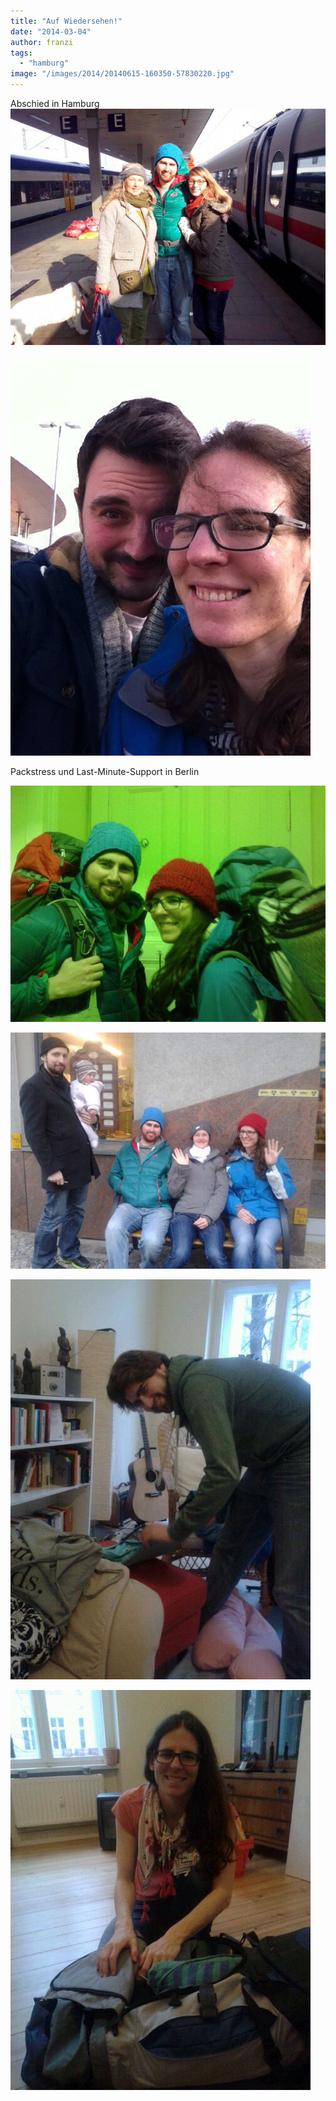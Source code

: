 ```yaml
---
title: "Auf Wiedersehen!"
date: "2014-03-04"
author: franzi
tags: 
  - "hamburg"
image: "/images/2014/20140615-160350-57830220.jpg"
---
```


Abschied in Hamburg ![20140304-192400.jpg](/images/2014/20140304-192400.jpg)

![20140304-192421.jpg](/images/2014/20140304-192421.jpg)

Packstress und Last-Minute-Support in Berlin

![20140304-192132.jpg](/images/2014/20140304-192132.jpg)

![20140304-192149.jpg](/images/2014/20140304-192149.jpg)

![20140304-192200.jpg](/images/2014/20140304-192200.jpg)

![20140304-192214.jpg](/images/2014/20140304-192214.jpg)
